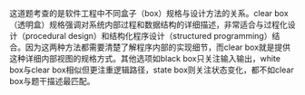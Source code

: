 这道题考查的是软件工程中不同盒子（box）规格与设计方法的关系。clear box（透明盒）规格强调对系统内部过程和数据结构的详细描述，非常适合与过程化设计（procedural design）和结构化程序设计（structured programming）结合。因为这两种方法都需要清楚了解程序内部的实现细节，而clear box就是提供这种详细内部视图的规格方式。其他选项如black box只关注输入输出，white box与clear box相似但更注重逻辑路径，state box则关注状态变化，都不如clear box与题干描述最匹配。
